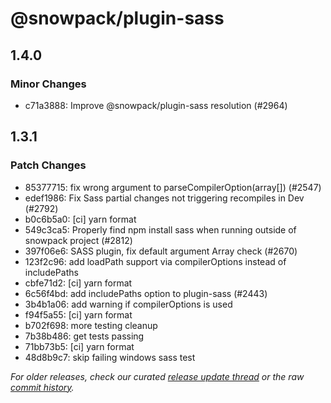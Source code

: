 # @snowpack/plugin-sass

## 1.4.0

### Minor Changes

- c71a3888: Improve @snowpack/plugin-sass resolution (#2964) <Drew Powers>

## 1.3.1

### Patch Changes

- 85377715: fix wrong argument to parseCompilerOption(array[]) (#2547) <Danzo7>
- edef1986: Fix Sass partial changes not triggering recompiles in Dev (#2792) <Mark Miller>
- b0c6b5a0: [ci] yarn format <matthewp>
- 549c3ca5: Properly find npm install sass when running outside of snowpack project (#2812) <Matthew Phillips>
- 397f06e6: SASS plugin, fix default argument Array check (#2670) <Leon Montealegre>
- 123f2c96: add loadPath support via compilerOptions instead of includePaths
- cbfe71d2: [ci] yarn format
- 6c56f4bd: add includePaths option to plugin-sass (#2443) <Danzo7>
- 3b4b1a06: add warning if compilerOptions is used
- f94f5a55: [ci] yarn format
- b702f698: more testing cleanup
- 7b38b486: get tests passing
- 71bb73b5: [ci] yarn format
- 48d8b9c7: skip failing windows sass test

_For older releases, check our curated [release update thread](https://github.com/snowpackjs/snowpack/discussions/1183) or the raw [commit history](https://github.com/snowpackjs/snowpack/commits/main/plugins/plugin-sass)._
